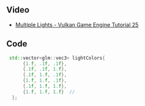 ## Video
* [Multiple Lights - Vulkan Game Engine Tutorial 25](https://www.youtube.com/watch?v=1olS6ayckKM)

## Code
```cpp
 std::vector<glm::vec3> lightColors{
      {1.f, .1f, .1f},
      {.1f, .1f, 1.f},
      {.1f, 1.f, .1f},
      {1.f, 1.f, .1f},
      {.1f, 1.f, 1.f},
      {1.f, 1.f, 1.f}  //
  };
```
